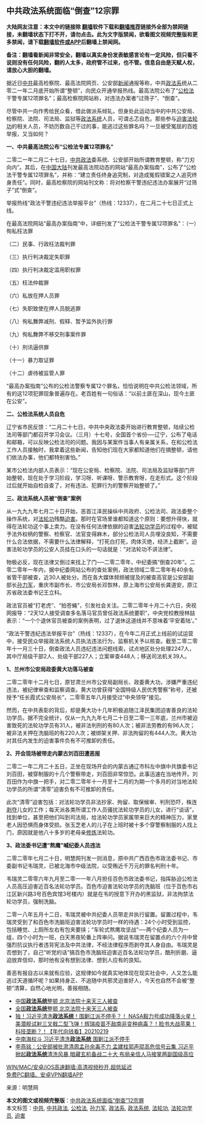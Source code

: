  <h2>中共政法系统面临“倒查”12宗罪</h2> <p class="notice"><b>大陆网友注意：本文中的链接除 <a href="https://github.com/bannedbook/fanqiang" >翻墙</a>软件下载和<a href="https://github.com/killgcd/justmysocks/blob/master/README.md">翻墙推荐</a>链接外全部为禁网链接，未翻墙状态下打不开，请勿点击。此为文字版禁闻，欲看图文视频完整版和更多禁闻，请下载<a href="https://github.com/bannedbook/fanqiang">翻墙软件或APP</a>后翻墙上禁闻网。</p><p>备注：翻墙看新闻非常安全，翻墙以真实身份发表敏感言论有一定风险，但只看不说则没有任何风险，翻的人太多，政府管不过来，也不管。信息自由是天赋人权，请放心大胆的翻墙。</b></p>  <div class="entry"> <p>据近日<a href="https://www.bannedbook.org/bnews/tag/%e4%b8%ad%e5%85%b1/" class="st_tag internal_tag" rel="tag" title="标签 中共 下的日志">中共</a>最高检察院、最高法院网页、公安部<span class='wp_keywordlink_affiliate'><a href="https://www.bannedbook.org/" title="新闻">新闻</a></span>通报等称，中共<a href="https://www.bannedbook.org/bnews/tag/%E6%94%BF%E6%B3%95%E7%B3%BB/" class="st_tag internal_tag" rel="tag" title="标签 政法系 下的日志">政法系</a>统从二零二一年二月底开始所谓“整顿”，向民众开通举报热线。最高法院公布了“<a href="https://www.bannedbook.org/bnews/tag/%E5%85%AC%E6%A3%80%E6%B3%95/" class="st_tag internal_tag" rel="tag" title="标签 公检法 下的日志">公检法</a>干警专属12项罪名”；最高检察院网站称，对违法办案者“过筛子”、“倒查”。</p> <p>尽管中共一向作秀给民众看，借此做派系倾轧，但身处此运动当中的中共公安局、检察院、法院、司法局、监狱等<a href="https://www.bannedbook.org/bnews/tag/%E6%94%BF%E6%B3%95%E7%B3%BB%E7%BB%9F/" class="st_tag internal_tag" rel="tag" title="标签 政法系统 下的日志">政法系统</a>人员，可谓忐忑自危。那些参与<span class='wp_keywordlink'><a href="https://www.bannedbook.org/forum11/topic278.html" title="评江泽民与中共相互利用迫害法轮功" target="_blank">迫害法轮功</a></span>的相关人员，不妨历数自己干过的事，能逃过这些罪名吗？一旦被受冤屈的百姓举报，又当如何？</p> <p><strong>一、中共最高法院公布“公检法专属12项罪名”</strong></p> <p>二零二一年二月二十七日，<a href="https://www.bannedbook.org/bnews/tag/%E4%B8%AD%E5%85%B1%E6%94%BF%E6%B3%95/" class="st_tag internal_tag" rel="tag" title="标签 中共政法 下的日志">中共政法</a>委系统、公安部开始所谓教育整顿，称“刀刃向内”。其后，在<span class='wp_keywordlink_affiliate'><a href="https://www.bannedbook.org/" title="中国" target="_blank">中国</a></span><span class='wp_keywordlink_affiliate'><a href="https://www.bannedbook.org/" title="大陆" target="_blank">大陆</a></span>刊发最高法院动态的网站“最高办案指南”，公布了“公检法干警专属12项罪名”，并称：“建立责任终身追究制，对造成冤假错案之人追究终身责任”。同时，最高检察院的网站刊文称：将对检察干警违纪违法办案展开“过筛子”式“倒查”。</p> <p>举报热线“政法干警违纪违法举报平台”（热线：12337），在二月二十七日正式上线。</p> <p>在最高法院网站“最高办案指南”中，详细刊发了“公检法干警专属12项罪名”：（一）徇私枉法罪</p> <p>（二）民事、行政枉法裁判罪</p> <p>（三）执行判决裁定失职罪</p> <p>（四）执行判决裁定滥用职权罪</p>  <p>（五）枉法仲裁罪</p> <p>（六）私放在押人员罪</p> <p>（七）失职致使在押人员脱逃罪</p> <p>（八）徇私舞弊减刑、假释、暂予监外执行罪</p> <p>（九）徇私舞弊不移交刑事案件罪</p> <p>（十）刑讯逼供罪</p> <p>（十一）暴力取证罪</p> <p>（十二）虐待被监管人罪</p> <p>“最高办案指南”公布的公检法警察专属12个罪名，恰恰说明在中共公检法领域，所有的这12项犯罪现象普遍存在。老百姓有一句俗话：“以前土匪在深山，现今土匪在公安”。</p>  <p><strong>二、公检法系统人员自危</strong></p> <p>辽宁省市民反馈：“二月二十七日，中共中央政法委开始进行教育整顿，陆续公检法司等部门都召开学习会议。（三月）十七号，全国首个省份──辽宁，公布了电话和邮箱，可以反映公检法司的问题。我因与某案件当事人有亲属关系，在和公检法工作人员接触时，我拿着这些新闻，告知他们现在大家都知道他们在搞整顿，请他们依法办事，他们都特别害怕。”</p> <p>某市公检法内部人员表示：“现在公安局、检察院、法院、司法局及监狱等部门开始整顿，现在处于学习阶段，学习呀、听课呀、警示教育呀，在走形式。这个阶段过后就开始自检自查了，对有违法、犯罪行为的警察开始整顿了。”</p> <p><strong>三、政法系统人员被“倒查”案例</strong></p> <p>从一九九九年七月二十日开始，恶首江泽民操纵中共政府、公检法司、政法委整个操作系统，对<a href="https://www.bannedbook.org/bnews/tag/%e6%b3%95%e8%bd%ae%e5%8a%9f/" class="st_tag internal_tag" rel="tag" title="标签 法轮功 下的日志">法轮功</a>残酷<a href="https://www.bannedbook.org/bnews/tag/%e8%bf%ab%e5%ae%b3/" class="st_tag internal_tag" rel="tag" title="标签 迫害 下的日志">迫害</a>。那时在官场里谁都知道这个原则：要想升得快，就得在法轮功这个事上卖力。在没有任何法律依据的迫害<a href="https://www.bannedbook.org/bnews/tag/%e6%b3%95%e8%bd%ae%e5%8a%9f%e5%ad%a6%e5%91%98/" class="st_tag internal_tag" rel="tag" title="标签 法轮功学员 下的日志">法轮功学员</a>的过程中，被赋予法外权柄的警察、检察官、法官变得麻木，部分公检法司人员埋没良知，不需要什么合法依据，不需要什么法律解释，“打死白打死，肉体灭绝，经济上截断”。迫害法轮功学员的公安人员挂在口头的一句话就是：“对法轮功不讲法律”。</p> <p>物极必反，现在法律又倒过来找上了门──二零二零年，中纪委搞“倒查20年”。二零二零年一年内，据中纪委网站公布的查处案例，政法领域二零二零年有40余名省管干部被查，近30人被处分。而在各大媒体频频被提及的被查高官是公安部副部长<a href="https://www.bannedbook.org/bnews/tag/%E5%AD%99%E5%8A%9B%E5%86%9B/" class="st_tag internal_tag" rel="tag" title="标签 孙力军 下的日志">孙力军</a>，重庆市副市长、市公安局长邓恢林，原上海市公安局长龚道安，原江苏省政法委书记王立科。</p> <p>政法官员被“打老虎”、“拍苍蝇”，引发社会关注。二零二零年十月二十六日，央视网报导：“2天12人接受调查多名落马官员曾任政法系统要职”，中央党校教授林喆表示：“一个个退休官员被查的案例表明，过了退休这道线并不意味着‘平安着陆’。”</p> <p>“政法干警违纪违法举报平台”（热线：12337），在今年二月正式上线前的试运营中，接受民众举报政法系统人员执法违法行为，监察机关予以核查。截至二零二零年十一月三十日，倒查政法人员违纪违法问题线索，试点地区处分处理2247人，其中厅局级干部2人、处级干部227人；立案审查448人；移送司法机关39人。</p> <p><strong>1、兰州市公安局政委黄大功落马被查</strong></p>  <p>二零二零年十二月七日，原甘肃兰州市公安局副局长、政委黄大功，涉嫌严重违纪违法，被纪律审查和监察调查。黄大功曾获得“全国特级人民优秀警察”称号，还被授予“任长霞式公安局长”，二零零五年八月接受过“中央领导”接见。</p> <p>然而，在中共表彰的背后，却是黄大功十几年积极追随江泽民集团迫害善良的法轮功学员。据不完全统计，仅从一九九九年七月二十日至二零一三年底，兰州市被迫害致死的法轮功学员有31人，被非法判刑的有80人次；被非法劳教的有96人次；被非法关押在洗脑班的有220人次；被绑架关押、非法拘留的有444人次。黄大功对其任内发生的迫害事件负有不可推卸的责任。</p> <p><strong>2、开会现场被带走内蒙古刘百田遭恶报</strong></p> <p>二零二一年二月二十五日，正坐在现场开会的内蒙古通辽市科左中旗中共旗委书记刘百田，被穿制服的十几个警察带走，刘百田非常惊恐。此事迅速在当地传开。刘百田作为中旗一把手，对二零二零年十一月至十二月的为期一个多月的对当地法轮功学员的所谓“清零”迫害负有不可推卸的责任。</p> <p>此次“清零”迫害包括：对法轮功学员非法抄家、拘留、取保候审、判刑恐吓，株连<span class='wp_keywordlink'><a href="https://www.bannedbook.org/forum2/topic21.html" title="《剥夺》 黄建民 著" target="_blank">剥夺</a></span>儿女的工作；每天派各类所谓工作人员骚扰法轮功学员的儿女，进行“谈话”，找到单位，甚至把他们叫到司法局，给法轮功学员家属带来巨大的精神压力，家里老人因恐惧而身体受损。张玉芝老人的儿子在上班时被十多个穿警察制服的人找上门，原因就是他八十多岁的老母亲<span class='wp_keywordlink'><a href="https://www.qi-gong.me/" title="气功修炼网" target="_blank">修炼</a></span>法轮功。</p> <p><strong>3、政法委书记遭“熬鹰”喊纪委人员违法</strong></p> <p>二零二零年七月二十日，明慧网刊发一则消息，原中共广西百色市政法委书记、市委副书记韦瑞灵，已被北海市中级法院，以受贿近千万元的罪名判刑十年。</p> <p>韦瑞灵二零零六年九月至二零一一年八月担任百色市政法委书记，指挥胁迫公检法人员高压迫害近百名法轮功学员。百色市迫害法轮功学员的洗脑班（位于百色市右江区新兴路3号百色宾馆3号楼内）就是在韦的授意下开办的黑监狱，非法拘禁法轮功学员，强制洗脑。</p> <p>二零一八年五月十二日，韦瑞灵被中共纪委人员带走并执行留置。留置过程中，韦瑞灵受到了和百色市洗脑班迫害法轮功学员时一样的待遇：24个小时受到监控，包括睡觉、上厕所左右有包夹要挟；“车轮式熬鹰攻坚战”──两个纪委人员为一组，四个小时为一班，白天黑夜轮番上阵审问。据说韦瑞灵在留置点的六个月中曾强烈抗议执行者违背宪法及中共法律，不经法律程序而剥夺其人身自由。韦瑞灵是否想到了，自己“听党的话”搞百色市洗脑班迫害近百名法轮功学员，酷刑折磨、逼迫放弃信仰，那时他有没有想到法律、想到人应有的良知。</p>  <p>善恶有报自古以来就有应验，这规律如今就真实地体现在现实社会中，人又怎么能逃过天道循环呢？如果持身正、不追随中共邪灵迫害好人，今天也自然不会被“整顿”清算，自然心地光明，善报相随。</p> <ul class='op-related-articles' title='相关阅读'> <li><a href='https://www.bannedbook.org/bnews/baitai/20210324/1511580.html' target='_blank'>中国<b>政法系统</b>整顿 北京法院十来天三人被查</a></li> <li><a href='https://www.bannedbook.org/bnews/ssgc/20210324/1511238.html' target='_blank'>全国<b>政法系统</b>整顿 北京法院十来天三人被查</a></li> <li><a href='https://www.bannedbook.org/bnews/taiwannews/20210219/1490266.html' target='_blank'>独！习近平清洗<b>政法系统</b>！围剿江派不停手？！ NASA毅力号成功降落火星！美潜舰试射三叉戟二型飞弹！辉瑞疫苗不敌南非变种病毒？！脸书大战苹果！科技垄断？！【年代向钱看】20210219</a></li> <li><a href='https://www.bannedbook.org/bnews/cbnews/20210218/1489600.html' target='_blank'>中南海权斗 习近平清洗<b>政法系统</b> 围剿江派不停手</a></li> <li><a href='https://www.bannedbook.org/bnews/comments/20210209/1484315.html' target='_blank'>李燕铭：公安部被批肃清周孟孙余毒不力 孟建柱郭声琨高危信号云集 习近平掀起<b>政法系统</b>清洗风暴 暗藏玄机备战二十大 布局亲信人马接掌两副国级高位</a></li> </ul> <p class="texttj"> <a href="https://github.com/bannedbook/fanqiang/wiki/V2ray%E6%9C%BA%E5%9C%BA" target="_blank">WIN/MAC/安卓/iOS高速翻墙:高清视频秒开,超低延迟</a><br/> <a href="https://github.com/bannedbook/fanqiang/wiki/%E7%A6%81%E9%97%BB%E7%BD%91%E5%AE%89%E5%8D%93%E7%BF%BB%E5%A2%99%E6%96%B0%E9%97%BBAPP" target="_blank">免费PC翻墙、安卓VPN翻墙APP</a></p><p> 来源：明慧网 </p><a name='sharetosocial'></a>       <div><b>本文的图文或视频完整版</b>：<a href='https://www.bannedbook.org/bnews/comments/20210325/1512305.html'>中共政法系统面临“倒查”12宗罪</a></div>  </div><!--END ENTRY--> <div class="postfooter"> <div>本文标签：<a href="https://www.bannedbook.org/bnews/tag/%e4%b8%ad%e5%85%b1/" rel="tag">中共</a>, <a href="https://www.bannedbook.org/bnews/tag/%E4%B8%AD%E5%85%B1%E6%94%BF%E6%B3%95/" rel="tag">中共政法</a>, <a href="https://www.bannedbook.org/bnews/tag/%E5%85%AC%E6%A3%80%E6%B3%95/" rel="tag">公检法</a>, <a href="https://www.bannedbook.org/bnews/tag/%E5%AD%99%E5%8A%9B%E5%86%9B/" rel="tag">孙力军</a>, <a href="https://www.bannedbook.org/bnews/tag/%E6%94%BF%E6%B3%95%E7%B3%BB/" rel="tag">政法系</a>, <a href="https://www.bannedbook.org/bnews/tag/%E6%94%BF%E6%B3%95%E7%B3%BB%E7%BB%9F/" rel="tag">政法系统</a>, <a href="https://www.bannedbook.org/bnews/tag/%e6%b3%95%e8%bd%ae%e5%8a%9f/" rel="tag">法轮功</a>, <a href="https://www.bannedbook.org/bnews/tag/%e6%b3%95%e8%bd%ae%e5%8a%9f%e5%ad%a6%e5%91%98/" rel="tag">法轮功学员</a>, <a href="https://www.bannedbook.org/bnews/tag/%e8%bf%ab%e5%ae%b3/" rel="tag">迫害</a></div>  </div><!--END POSTFOOTER--> 